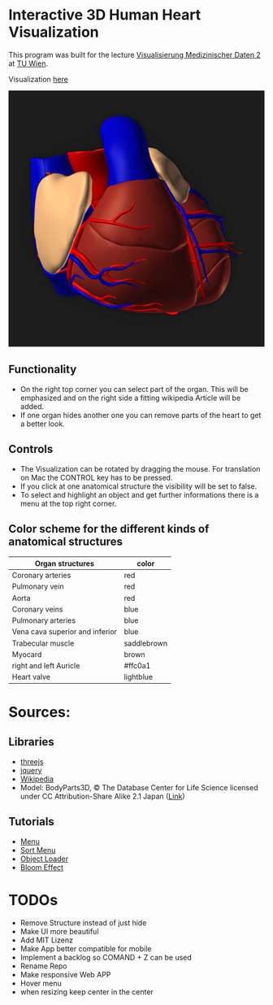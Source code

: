 # Interactive 3D Human Heart Visualization
This program was built for the lecture [Visualisierung Medizinischer Daten 2](https://www.cg.tuwien.ac.at/courses/MedVis2/VU.html) at [TU Wien](https://www.cg.tuwien.ac.at).

Visualization [here](https://ippon1.github.io/Interactive-3D-Human-Heart-Visualization/)

![Heart](./screenshots/example_heart.png)

## Functionality
* On the right top corner you can select part of the organ. This will be emphasized and on the right side a fitting wikipedia Article will be added.
* If one organ hides another one you can remove parts of the heart to get a better look.

## Controls
* The Visualization can be rotated by dragging the mouse. For translation on Mac the CONTROL key has to be pressed.
* If you click at one anatomical structure the visibility will be set to false.
* To select and highlight an object and get further informations there is a menu at the top right corner. 

## Color scheme for the different kinds of anatomical structures
Organ structures | color
--- | --- 
Coronary arteries | red
Pulmonary vein | red
Aorta | red
Coronary veins | blue
Pulmonary arteries | blue
Vena cava superior and inferior | blue
Trabecular muscle | saddlebrown
Myocard | brown
right and left Auricle | #ffc0a1
Heart valve | lightblue

# Sources:
## Libraries
* [threejs](https://threejs.org/)
* [jquery](https://jquery.com/)
* [Wikipedia](https://en.wikipedia.org)
* Model: BodyParts3D, © The Database Center for Life Science licensed under CC Attribution-Share Alike 2.1 Japan ([Link](http://lifesciencedb.jp/bp3d/?fbclid=IwAR1KWPydXGal56TpQECD6nJsdcyhLHbElKpUotss5UFEw22KZFBliX3ugtY))

## Tutorials
* [Menu](https://stackoverflow.com/questions/22896144/drop-down-menu-not-work)
* [Sort Menu](https://stackoverflow.com/questions/5248189/sort-select-menu-alphabetically)
* [Object Loader](https://threejs.org/examples/webgl_loader_obj2_options)
* [Bloom Effect](https://threejs.org/examples/webgl_postprocessing_unreal_bloom_selective)

# TODOs
* Remove Structure instead of just hide
* Make UI more beautiful
* Add MIT Lizenz
* Make App better compatible for mobile 
* Implement a backlog so COMAND + Z can be used
* Rename Repo
* Make responsive Web APP
* Hover menu
* when resizing keep center in the center
